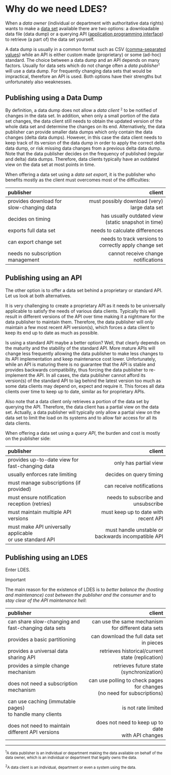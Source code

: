 # Why do we need LDES?

When a _data owner_ (individual or department with authoritative data rights) wants to make a [data set](https://en.wikipedia.org/wiki/Data_set) available there are two options: a downloadable data file (data dump) or a querying API ([application programming interface](https://en.wikipedia.org/wiki/API)) to retrieve (a part of) the data set yourself.

A data dump is usually in a common format such as CSV ([comma-separated values](https://en.wikipedia.org/wiki/Comma-separated_values)) while an API is either custom made (proprietary) or some (ad-hoc) standard. The choice between a data dump and an API depends on many factors. Usually for data sets which do not change often a _data publisher_<small><sup>1</sup></small> will use a data dump. For frequently changing data sets that would be impractical, therefore an API is used. Both options have their strengths but unfortunately also weaknesses.

## Publishing using a Data Dump
By definition, a data dump does not allow a _data client_ <small><sup>2</sup></small> to be notified of changes in the data set. In addition, when only a small portion of the data set changes, the data client still needs to obtain the updated version of the whole data set and determine the changes on its end. Alternatively, the data publisher can provide smaller data dumps which only contain the data changes (delta data dumps). However, in this case the data client needs to keep track of its version of the data dump in order to apply the correct delta data dump, or risk missing data changes from a previous delta data dump. Note that the data publisher decides on the frequency of published (regular and delta) data dumps. Therefore, data clients typically have an outdated view on the data set at most points in time.

When offering a data set using a *data set export*, it is the publisher who benefits mostly as the client must overcomes most of the difficulties:

|publisher|client|
|:-|-:|
|provides download for slow-changing data|must possibly download (very) large data set|
|decides on timing|has usually outdated view<br>(static snapshot in time)|
|exports full data set|needs to calculate differences|
|can export change set|needs to track versions to correctly apply change set|
|needs no subscription management|cannot receive change notifications|

## Publishing using an API
The other option is to offer a data set behind a proprietary or standard API. Let us look at both alternatives.

It is very challenging to create a proprietary API as it needs to be universally applicable to satisfy the needs of various data clients. Typically this will result in different versions of the API over time making it a nightmare for the data publisher to maintain them. Therefore, the data publisher will only maintain a few most recent API version(s), which forces a data client to keep its end up to date as much as possible.

Is using a standard API maybe a better option? Well, that clearly depends on the maturity and the stability of the standard API. More mature APIs will change less frequently allowing the data publisher to make less changes to its API implementation and keep maintenance cost lower. Unfortunately, while an API is maturing there is no guarantee that the API is stable and provides backwards compatibility, thus forcing the data publisher to re-implement the API. In all cases, the data publisher cannot afford its version(s) of the standard API to lag behind the latest version too much as some data clients may depend on, expect and require it. This forces all data clients over time to keep up to date, similar as for proprietary APIs.

Also note that a data client only retrieves a portion of the data set by querying the API. Therefore, the data client has a partial view on the data set. Actually, a data publisher will typically only allow a partial view on the data set to limit the load on its systems and to allow fair access for all its data clients.

When offering a data set using a *query API*, the burden and cost is mostly on the publisher side:

|publisher|client|
|:-|-:|
|provides up-to-date view for fast-changing data|only has partial view|
|usually enforces rate limiting|decides on query timing|
|must manage subscriptions (if provided)|can receive notifications|
|must ensure notification reception (retries)|needs to subscribe and unsubscribe|
|must maintain multiple API versions|must keep up to date with recent API|
|must make API universally applicable<br>or use standard API|must handle unstable or backwards incompatible API|

## Publishing using an LDES
Enter LDES.

> [!IMPORTANT]
> The main reason for the existence of LDES is to _better balance the (hosting and maintenance) cost between the publisher and the consumer_ and to _stay clear of the API maintenance hell_:

|publisher|client|
|:-|-:|
|can share slow-changing and<br>fast-changing data sets|can use the same mechanism<br>for different data sets|
|provides a basic partitioning|can download the full data set in pieces|
|provides a universal data sharing API|retrieves historical/current state (replication)|
|provides a simple change mechanism|retrieves future state (synchronization)|
|does not need a subscription mechanism|can use polling to check pages for changes<br>(no need for subscriptions)|
|can use caching (immutable pages)<br>to handle many clients|is not rate limited|
|does not need to maintain different API versions|does not need to keep up to date<br>with API changes|

---
<small>
<sup>1</sup>A data publisher is an individual or department making the data available on behalf of the data owner, which is an individual or department that legally owns the data.

<sup>2</sup>A data client is an individual, department or even a system using the data.
</small>